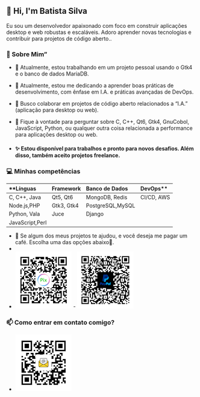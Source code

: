 ## **👋 Hi, I'm Batista Silva** 

Eu sou um desenvolvedor apaixonado com foco em construir aplicações desktop e web robustas e escaláveis. Adoro aprender novas tecnologias e contribuir para projetos de código aberto..

### **🚀 Sobre Mim”**

* 🔭 Atualmente, estou trabalhando em um projeto pessoal usando o Gtk4 e o banco de dados MariaDB.  
* 🌱 Atualmente, estou me dedicando a aprender boas práticas de desenvolvimento, com ênfase em I.A. e práticas avançadas de DevOps.  
* 👯 Busco colaborar em projetos de código aberto relacionados a “I.A.” (aplicação para desktop ou web).  
* 💬 Fique à vontade para perguntar sobre C, C++, Qt6, Gtk4, GnuCobol, JavaScript, Python, ou qualquer outra coisa relacionada a performance para aplicações desktop ou web. 
 
*  #### ✨ Estou disponível para trabalhos e pronto para novos desafios. Além disso, também aceito projetos freelance.
 
### **💻 Minhas competências**

| **Línguas | Framework | Banco de Dados | DevOps**    |
| :--------------- | :------------| :-------------- | :---------|
| C, C++, Java     | Qt5, Qt6     | MongoDB, Redis  |CI/CD, AWS |
| Node.js,PHP      | Gtk3, Gtk4   | PostgreSQL,MySQL|           |
| Python, Vala     | Juce         | Django          |           |
| JavaScript,Perl  |              |                 |           |  

* 👀 Se algum dos meus projetos te ajudou, e você deseja me pagar um café. Escolha uma das opções abaixo🙏.
* 
* ![](img/pix_white.png)    -    ![](img/logo_paypa.png)


### 📫 Como entrar em contato comigo?  
* ![](img/logo_email.png)
     
     
     
     
     
     
     
     
     
     
     
